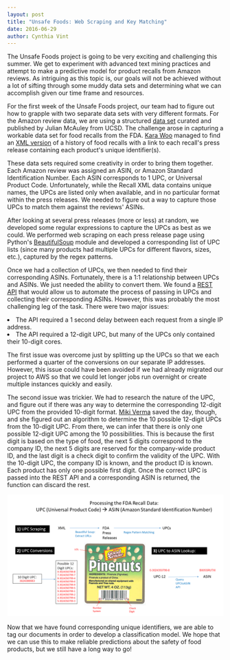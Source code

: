 ```yaml
---
layout: post
title: "Unsafe Foods: Web Scraping and Key Matching"
date: 2016-06-29
author: Cynthia Vint
---
```




<p>
The Unsafe Foods project is going to be very exciting and challenging this summer. We get to experiment with advanced text mining practices and attempt to make a predictive model for product recalls from Amazon reviews. As intriguing as this topic is, our goals will not be achieved without a lot of sifting through some muddy data sets and determining what we can accomplish given our time frame and resources.
</p>

<p>
For the first week of the Unsafe Foods project, our team had to figure out how to grapple with two separate data sets with very different formats. For the Amazon review data, we are using a structured <a href="http://jmcauley.ucsd.edu/data/amazon/">data set</a> curated and published by Julian McAuley from UCSD. The challenge arose in capturing a workable data set for food recalls from the FDA. <a href="_posts/2016-06-24-kara-intro.md">Kara Woo</a> managed to find an <a href="https://web.archive.org/web/20150504011324/http://www.fda.gov/DataSets/Recalls/RecallsDataSet.xml">XML version</a> of a history of food recalls with a link to each recall's press release containing each product's unique identifier(s).
</p>

<p>
These data sets required some creativity in order to bring them together. Each Amazon review was assigned an ASIN, or Amazon Standard Identification Number. Each ASIN corresponds to 1 UPC, or Universal Product Code. Unfortunately, while the Recall XML data contains unique names, the UPCs are listed only when available, and in no particular format within the press releases. We needed to figure out a way to capture those UPCs to match them against the reviews' ASINs.
</p>

<p>
After looking at several press releases (more or less) at random, we developed some regular expressions to capture the UPCs as best as we could. We performed web scraping on each press release page using Python's <a href="https://www.crummy.com/software/BeautifulSoup/">BeautifulSoup</a> module and developed a corresponding list of UPC lists (since many products had multiple UPCs for different flavors, sizes, etc.), captured by the regex patterns.
</p>

<p>
Once we had a collection of UPCs, we then needed to find their corresponding ASINs. Fortunately, there is a 1:1 relationship between UPCs and ASINs. We just needed the ability to convert them. We found a <a href="http://upctoasin.com/">REST API</a> that would allow us to automate the process of passing in UPCs and collecting their corresponding ASINs. However, this was probably the most challenging leg of the task. There were two major issues:
</p>

<li>The API required a 1 second delay between each request from a single IP address.</li>

<li>The API required a 12-digit UPC, but many of the UPCs only contained their 10-digit cores.</li>

<p>
The first issue was overcome just by splitting up the UPCs so that we each performed a quarter of the conversions on our separate IP addresses. However, this issue could have been avoided if we had already migrated our project to AWS so that we could let longer jobs run overnight or create multiple instances quickly and easily.
</p>

<p>
The second issue was trickier. We had to research the nature of the UPC, and figure out if there was any way to determine the corresponding 12-digit UPC from the provided 10-digit format. <a href="_posts/2016-06-24-miki-intro.md">Miki Verma</a> saved the day, though, and she figured out an algorithm to determine the 10 possible 12-digit UPCs from the 10-digit UPC. From there, we can infer that there is only one possible 12-digit UPC among the 10 possibilities. This is because the first digit is based on the type of food, the next 5 digits correspond to the company ID, the next 5 digits are reserved for the company-wide product ID, and the last digit is a check digit to confirm the validity of the UPC. With the 10-digit UPC, the company ID is known, and the product ID is known. Each product has only one possible first digit. Once the correct UPC is passed into the REST API and a corresponding ASIN is returned, the function can discard the rest.
</p>

<img src="assets/images/upc_to_asin.png">

<p>
Now that we have found corresponding unique identifiers, we are able to tag our documents in order to develop a classification model. We hope that we can use this to make reliable predictions about the safety of food products, but we still have a long way to go! 
</p>
